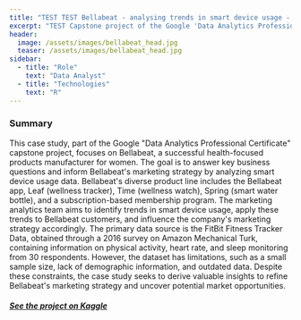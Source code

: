 ```yaml
---
title: "TEST TEST Bellabeat - analysing trends in smart device usage - case study in R"
excerpt: "TEST Capstone project of the Google 'Data Analytics Professional Certificate'"
header:
  image: /assets/images/bellabeat_head.jpg
  teaser: /assets/images/bellabeat_head.jpg
sidebar:
  - title: "Role"
    text: "Data Analyst"
  - title: "Technologies"
    text: "R"
---
```




### Summary

This case study, part of the Google "Data Analytics Professional Certificate" capstone project, focuses on Bellabeat, a successful health-focused products manufacturer for women. The goal is to answer key business questions and inform Bellabeat's marketing strategy by analyzing smart device usage data. Bellabeat's diverse product line includes the Bellabeat app, Leaf (wellness tracker), Time (wellness watch), Spring (smart water bottle), and a subscription-based membership program. The marketing analytics team aims to identify trends in smart device usage, apply these trends to Bellabeat customers, and influence the company's marketing strategy accordingly. The primary data source is the FitBit Fitness Tracker Data, obtained through a 2016 survey on Amazon Mechanical Turk, containing information on physical activity, heart rate, and sleep monitoring from 30 respondents. However, the dataset has limitations, such as a small sample size, lack of demographic information, and outdated data. Despite these constraints, the case study seeks to derive valuable insights to refine Bellabeat's marketing strategy and uncover potential market opportunities.

##### [See the project on Kaggle]([https://link-url-here.org](https://www.kaggle.com/code/justynastpniak/bellabeat-case-study-in-r/notebook))
